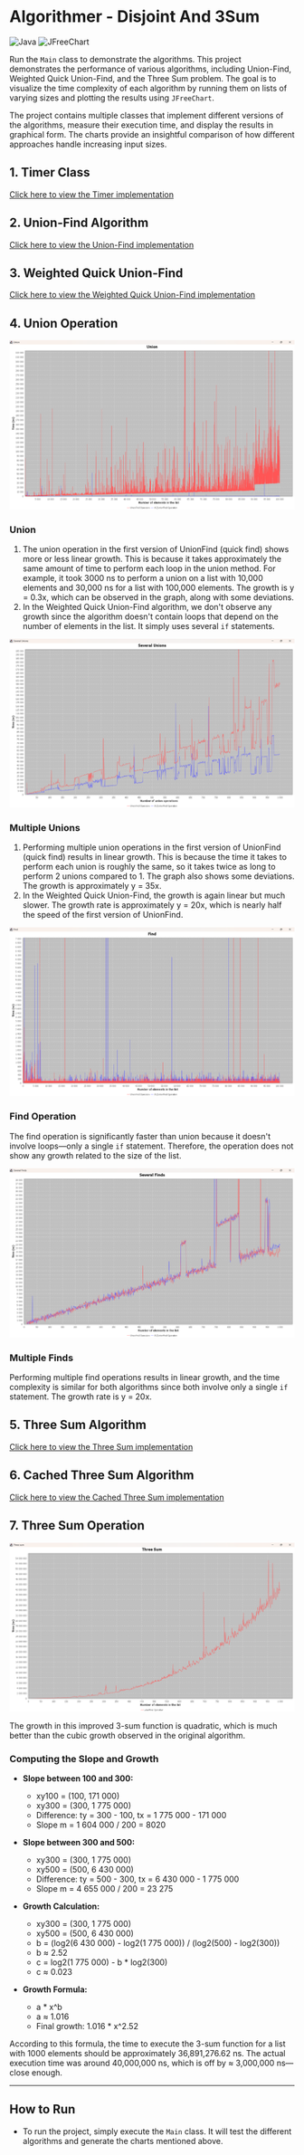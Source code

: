 # Algorithmer - Disjoint And 3Sum 
![Java](https://img.icons8.com/color/48/000000/java-coffee-cup-logo.png) 
![JFreeChart](https://img.icons8.com/color/48/000000/graph.png) 


Run the `Main` class to demonstrate the algorithms.
This project demonstrates the performance of various algorithms, including Union-Find, Weighted Quick Union-Find, and the Three Sum problem. The goal is to visualize the time complexity of each algorithm by running them on lists of varying sizes and plotting the results using `JFreeChart`.

The project contains multiple classes that implement different versions of the algorithms, measure their execution time, and display the results in graphical form. The charts provide an insightful comparison of how different approaches handle increasing input sizes.

## 1. Timer Class
[Click here to view the Timer implementation](./src/timer/Timer.java)

## 2. Union-Find Algorithm
[Click here to view the Union-Find implementation](./src/unionfind/UnionFind.java)

## 3. Weighted Quick Union-Find
[Click here to view the Weighted Quick Union-Find implementation](./src/wqunionfind/WQUnionFind.java)

## 4. Union Operation
![Union](./images/Union.png)

### Union
1. The union operation in the first version of UnionFind (quick find) shows more or less linear growth. This is because it takes approximately the same amount of time to perform each loop in the union method. For example, it took 3000 ns to perform a union on a list with 10,000 elements and 30,000 ns for a list with 100,000 elements. The growth is y = 0.3x, which can be observed in the graph, along with some deviations.
2. In the Weighted Quick Union-Find algorithm, we don't observe any growth since the algorithm doesn't contain loops that depend on the number of elements in the list. It simply uses several `if` statements.

![Several Unions](./images/SeveralUnions.png)

### Multiple Unions
1. Performing multiple union operations in the first version of UnionFind (quick find) results in linear growth. This is because the time it takes to perform each union is roughly the same, so it takes twice as long to perform 2 unions compared to 1. The graph also shows some deviations. The growth is approximately y = 35x.
2. In the Weighted Quick Union-Find, the growth is again linear but much slower. The growth rate is approximately y = 20x, which is nearly half the speed of the first version of UnionFind.

![Find](./images/Find.png)

### Find Operation
The find operation is significantly faster than union because it doesn't involve loops—only a single `if` statement. Therefore, the operation does not show any growth related to the size of the list.

![Several Finds](./images/SeveralFinds.png)

### Multiple Finds
Performing multiple find operations results in linear growth, and the time complexity is similar for both algorithms since both involve only a single `if` statement. The growth rate is y = 20x.

## 5. Three Sum Algorithm
[Click here to view the Three Sum implementation](./src/threesum/ThreeSum.java)

## 6. Cached Three Sum Algorithm
[Click here to view the Cached Three Sum implementation](./src/threesum/ThreeSumCaching.java)

## 7. Three Sum Operation
![Three Sum](./images/ThreeSum.png)

The growth in this improved 3-sum function is quadratic, which is much better than the cubic growth observed in the original algorithm.

### Computing the Slope and Growth

- **Slope between 100 and 300:**
    - xy100 = (100, 171 000)
    - xy300 = (300, 1 775 000)
    - Difference: ty = 300 - 100, tx = 1 775 000 - 171 000
    - Slope m = 1 604 000 / 200 = 8020

- **Slope between 300 and 500:**
    - xy300 = (300, 1 775 000)
    - xy500 = (500, 6 430 000)
    - Difference: ty = 500 - 300, tx = 6 430 000 - 1 775 000
    - Slope m = 4 655 000 / 200 = 23 275

- **Growth Calculation:**
    - xy300 = (300, 1 775 000)
    - xy500 = (500, 6 430 000)
    - b = (log2(6 430 000) - log2(1 775 000)) / (log2(500) - log2(300))
    - b ≈ 2.52
    - c = log2(1 775 000) - b * log2(300)
    - c ≈ 0.023

- **Growth Formula:**
    - a * x^b
    - a ≈ 1.016
    - Final growth: 1.016 * x^2.52

According to this formula, the time to execute the 3-sum function for a list with 1000 elements should be approximately 36,891,276.62 ns. The actual execution time was around 40,000,000 ns, which is off by ≈ 3,000,000 ns—close enough.

---

## How to Run
- To run the project, simply execute the `Main` class. It will test the different algorithms and generate the charts mentioned above.